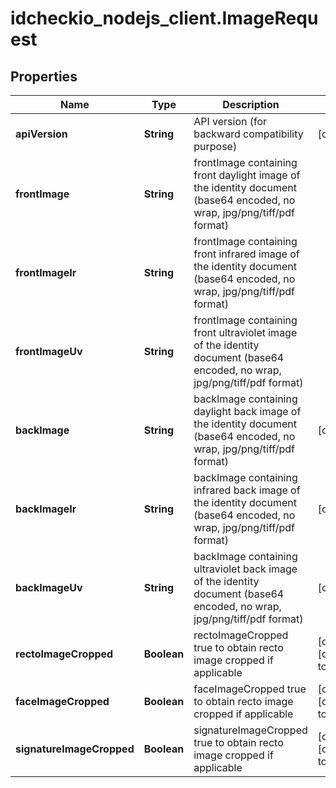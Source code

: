 # idcheckio_nodejs_client.ImageRequest

## Properties
Name | Type | Description | Notes
------------ | ------------- | ------------- | -------------
**apiVersion** | **String** | API version (for backward compatibility purpose) | [optional] 
**frontImage** | **String** | frontImage containing front daylight image of the identity document (base64 encoded, no wrap, jpg/png/tiff/pdf format) | 
**frontImageIr** | **String** | frontImage containing front infrared image of the identity document (base64 encoded, no wrap, jpg/png/tiff/pdf format) | 
**frontImageUv** | **String** | frontImage containing front ultraviolet image of the identity document (base64 encoded, no wrap, jpg/png/tiff/pdf format) | 
**backImage** | **String** | backImage containing daylight back image of the identity document (base64 encoded, no wrap, jpg/png/tiff/pdf format) | [optional] 
**backImageIr** | **String** | backImage containing infrared back image of the identity document (base64 encoded, no wrap, jpg/png/tiff/pdf format) | [optional] 
**backImageUv** | **String** | backImage containing ultraviolet back image of the identity document (base64 encoded, no wrap, jpg/png/tiff/pdf format) | [optional] 
**rectoImageCropped** | **Boolean** | rectoImageCropped true to obtain recto image cropped if applicable | [optional] [default to false]
**faceImageCropped** | **Boolean** | faceImageCropped true to obtain recto image cropped if applicable | [optional] [default to false]
**signatureImageCropped** | **Boolean** | signatureImageCropped true to obtain recto image cropped if applicable | [optional] [default to false]


